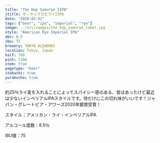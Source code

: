 ```yaml
---
title: "The Hop Samurye IIPA"
jtitle: ザ・ホップさむライIIPA
date: "2020-02-01"
tags: ["beer", "ipa", "imperial", "rye"]
image: ../src/images/the_hop_samurye_label.jpg
style: "American Rye Imperial IPA"
abv: 8.5
ibu: 75
brewery: TOKYO ALEWORKS
location: Tokyo, Japan
half: 700
pint: 1100
stem: true
pagetype: "beer"
itabashi: true
yurakucho: true
---
```


約25％ライ麦を入れることによってスパイシー感のある、昔はあったけど最近は少ないインペリアルIPAスタイルです。侍だけにこの切れ味がいいです！ジャパン・グレートビア・アワーズ2020年銀賞受賞！

スタイル：アメリカン・ライ・インペリアルIPA

アルコール度数：8.5％

IBU値：75

